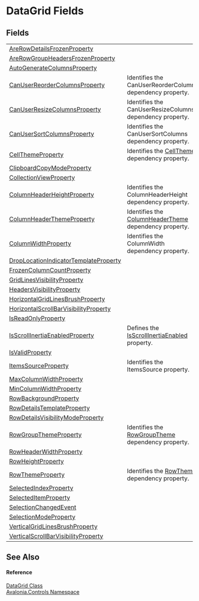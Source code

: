 # DataGrid Fields




## Fields
<table>
<tr>
<td><a href="F_Avalonia_Controls_DataGrid_AreRowDetailsFrozenProperty">AreRowDetailsFrozenProperty</a></td>
<td> </td>
</tr>
<tr>
<td><a href="F_Avalonia_Controls_DataGrid_AreRowGroupHeadersFrozenProperty">AreRowGroupHeadersFrozenProperty</a></td>
<td> </td>
</tr>
<tr>
<td><a href="F_Avalonia_Controls_DataGrid_AutoGenerateColumnsProperty">AutoGenerateColumnsProperty</a></td>
<td> </td>
</tr>
<tr>
<td><a href="F_Avalonia_Controls_DataGrid_CanUserReorderColumnsProperty">CanUserReorderColumnsProperty</a></td>
<td>Identifies the CanUserReorderColumns dependency property.</td>
</tr>
<tr>
<td><a href="F_Avalonia_Controls_DataGrid_CanUserResizeColumnsProperty">CanUserResizeColumnsProperty</a></td>
<td>Identifies the CanUserResizeColumns dependency property.</td>
</tr>
<tr>
<td><a href="F_Avalonia_Controls_DataGrid_CanUserSortColumnsProperty">CanUserSortColumnsProperty</a></td>
<td>Identifies the CanUserSortColumns dependency property.</td>
</tr>
<tr>
<td><a href="F_Avalonia_Controls_DataGrid_CellThemeProperty">CellThemeProperty</a></td>
<td>Identifies the <a href="P_Avalonia_Controls_DataGrid_CellTheme">CellTheme</a> dependency property.</td>
</tr>
<tr>
<td><a href="F_Avalonia_Controls_DataGrid_ClipboardCopyModeProperty">ClipboardCopyModeProperty</a></td>
<td> </td>
</tr>
<tr>
<td><a href="F_Avalonia_Controls_DataGrid_CollectionViewProperty">CollectionViewProperty</a></td>
<td> </td>
</tr>
<tr>
<td><a href="F_Avalonia_Controls_DataGrid_ColumnHeaderHeightProperty">ColumnHeaderHeightProperty</a></td>
<td>Identifies the ColumnHeaderHeight dependency property.</td>
</tr>
<tr>
<td><a href="F_Avalonia_Controls_DataGrid_ColumnHeaderThemeProperty">ColumnHeaderThemeProperty</a></td>
<td>Identifies the <a href="P_Avalonia_Controls_DataGrid_ColumnHeaderTheme">ColumnHeaderTheme</a> dependency property.</td>
</tr>
<tr>
<td><a href="F_Avalonia_Controls_DataGrid_ColumnWidthProperty">ColumnWidthProperty</a></td>
<td>Identifies the ColumnWidth dependency property.</td>
</tr>
<tr>
<td><a href="F_Avalonia_Controls_DataGrid_DropLocationIndicatorTemplateProperty">DropLocationIndicatorTemplateProperty</a></td>
<td> </td>
</tr>
<tr>
<td><a href="F_Avalonia_Controls_DataGrid_FrozenColumnCountProperty">FrozenColumnCountProperty</a></td>
<td> </td>
</tr>
<tr>
<td><a href="F_Avalonia_Controls_DataGrid_GridLinesVisibilityProperty">GridLinesVisibilityProperty</a></td>
<td> </td>
</tr>
<tr>
<td><a href="F_Avalonia_Controls_DataGrid_HeadersVisibilityProperty">HeadersVisibilityProperty</a></td>
<td> </td>
</tr>
<tr>
<td><a href="F_Avalonia_Controls_DataGrid_HorizontalGridLinesBrushProperty">HorizontalGridLinesBrushProperty</a></td>
<td> </td>
</tr>
<tr>
<td><a href="F_Avalonia_Controls_DataGrid_HorizontalScrollBarVisibilityProperty">HorizontalScrollBarVisibilityProperty</a></td>
<td> </td>
</tr>
<tr>
<td><a href="F_Avalonia_Controls_DataGrid_IsReadOnlyProperty">IsReadOnlyProperty</a></td>
<td> </td>
</tr>
<tr>
<td><a href="F_Avalonia_Controls_DataGrid_IsScrollInertiaEnabledProperty">IsScrollInertiaEnabledProperty</a></td>
<td>Defines the <a href="P_Avalonia_Controls_DataGrid_IsScrollInertiaEnabled">IsScrollInertiaEnabled</a> property.</td>
</tr>
<tr>
<td><a href="F_Avalonia_Controls_DataGrid_IsValidProperty">IsValidProperty</a></td>
<td> </td>
</tr>
<tr>
<td><a href="F_Avalonia_Controls_DataGrid_ItemsSourceProperty">ItemsSourceProperty</a></td>
<td>Identifies the ItemsSource property.</td>
</tr>
<tr>
<td><a href="F_Avalonia_Controls_DataGrid_MaxColumnWidthProperty">MaxColumnWidthProperty</a></td>
<td> </td>
</tr>
<tr>
<td><a href="F_Avalonia_Controls_DataGrid_MinColumnWidthProperty">MinColumnWidthProperty</a></td>
<td> </td>
</tr>
<tr>
<td><a href="F_Avalonia_Controls_DataGrid_RowBackgroundProperty">RowBackgroundProperty</a></td>
<td> </td>
</tr>
<tr>
<td><a href="F_Avalonia_Controls_DataGrid_RowDetailsTemplateProperty">RowDetailsTemplateProperty</a></td>
<td> </td>
</tr>
<tr>
<td><a href="F_Avalonia_Controls_DataGrid_RowDetailsVisibilityModeProperty">RowDetailsVisibilityModeProperty</a></td>
<td> </td>
</tr>
<tr>
<td><a href="F_Avalonia_Controls_DataGrid_RowGroupThemeProperty">RowGroupThemeProperty</a></td>
<td>Identifies the <a href="P_Avalonia_Controls_DataGrid_RowGroupTheme">RowGroupTheme</a> dependency property.</td>
</tr>
<tr>
<td><a href="F_Avalonia_Controls_DataGrid_RowHeaderWidthProperty">RowHeaderWidthProperty</a></td>
<td> </td>
</tr>
<tr>
<td><a href="F_Avalonia_Controls_DataGrid_RowHeightProperty">RowHeightProperty</a></td>
<td> </td>
</tr>
<tr>
<td><a href="F_Avalonia_Controls_DataGrid_RowThemeProperty">RowThemeProperty</a></td>
<td>Identifies the <a href="P_Avalonia_Controls_DataGrid_RowTheme">RowTheme</a> dependency property.</td>
</tr>
<tr>
<td><a href="F_Avalonia_Controls_DataGrid_SelectedIndexProperty">SelectedIndexProperty</a></td>
<td> </td>
</tr>
<tr>
<td><a href="F_Avalonia_Controls_DataGrid_SelectedItemProperty">SelectedItemProperty</a></td>
<td> </td>
</tr>
<tr>
<td><a href="F_Avalonia_Controls_DataGrid_SelectionChangedEvent">SelectionChangedEvent</a></td>
<td> </td>
</tr>
<tr>
<td><a href="F_Avalonia_Controls_DataGrid_SelectionModeProperty">SelectionModeProperty</a></td>
<td> </td>
</tr>
<tr>
<td><a href="F_Avalonia_Controls_DataGrid_VerticalGridLinesBrushProperty">VerticalGridLinesBrushProperty</a></td>
<td> </td>
</tr>
<tr>
<td><a href="F_Avalonia_Controls_DataGrid_VerticalScrollBarVisibilityProperty">VerticalScrollBarVisibilityProperty</a></td>
<td> </td>
</tr>
</table>

## See Also


#### Reference
<a href="T_Avalonia_Controls_DataGrid">DataGrid Class</a>  
<a href="N_Avalonia_Controls">Avalonia.Controls Namespace</a>  

